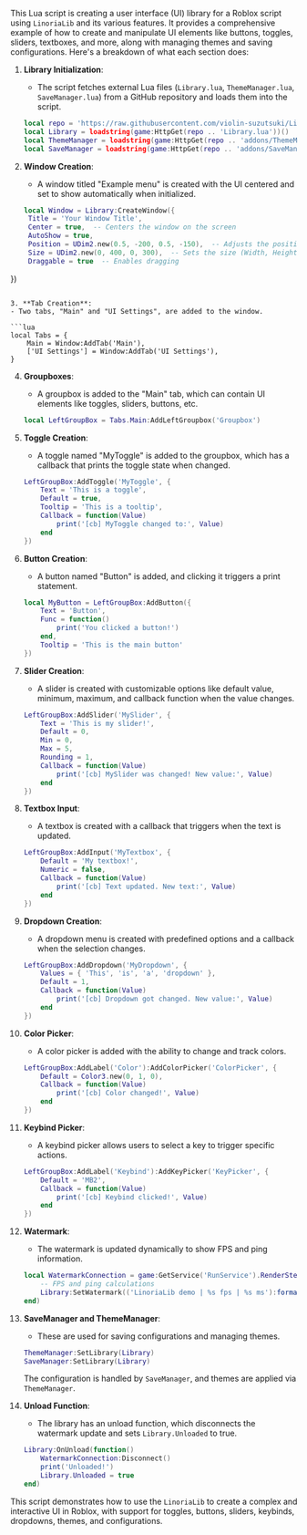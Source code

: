 This Lua script is creating a user interface (UI) library for a Roblox script using `LinoriaLib` and its various features. It provides a comprehensive example of how to create and manipulate UI elements like buttons, toggles, sliders, textboxes, and more, along with managing themes and saving configurations. Here's a breakdown of what each section does:

1. **Library Initialization**:
   - The script fetches external Lua files (`Library.lua`, `ThemeManager.lua`, `SaveManager.lua`) from a GitHub repository and loads them into the script.

   ```lua
   local repo = 'https://raw.githubusercontent.com/violin-suzutsuki/LinoriaLib/main/'
   local Library = loadstring(game:HttpGet(repo .. 'Library.lua'))()
   local ThemeManager = loadstring(game:HttpGet(repo .. 'addons/ThemeManager.lua'))()
   local SaveManager = loadstring(game:HttpGet(repo .. 'addons/SaveManager.lua'))()
   ```

2. **Window Creation**:
   - A window titled "Example menu" is created with the UI centered and set to show automatically when initialized.

   ```lua
   local Window = Library:CreateWindow({
    Title = 'Your Window Title',
    Center = true,  -- Centers the window on the screen
    AutoShow = true,
    Position = UDim2.new(0.5, -200, 0.5, -150),  -- Adjusts the position (X, Y)
    Size = UDim2.new(0, 400, 0, 300),  -- Sets the size (Width, Height)
    Draggable = true  -- Enables dragging
})
   ```

3. **Tab Creation**:
   - Two tabs, "Main" and "UI Settings", are added to the window.

   ```lua
   local Tabs = {
       Main = Window:AddTab('Main'),
       ['UI Settings'] = Window:AddTab('UI Settings'),
   }
   ```

4. **Groupboxes**:
   - A groupbox is added to the "Main" tab, which can contain UI elements like toggles, sliders, buttons, etc.

   ```lua
   local LeftGroupBox = Tabs.Main:AddLeftGroupbox('Groupbox')
   ```

5. **Toggle Creation**:
   - A toggle named "MyToggle" is added to the groupbox, which has a callback that prints the toggle state when changed.

   ```lua
   LeftGroupBox:AddToggle('MyToggle', {
       Text = 'This is a toggle',
       Default = true,
       Tooltip = 'This is a tooltip',
       Callback = function(Value)
           print('[cb] MyToggle changed to:', Value)
       end
   })
   ```

6. **Button Creation**:
   - A button named "Button" is added, and clicking it triggers a print statement.

   ```lua
   local MyButton = LeftGroupBox:AddButton({
       Text = 'Button',
       Func = function()
           print('You clicked a button!')
       end,
       Tooltip = 'This is the main button'
   })
   ```

7. **Slider Creation**:
   - A slider is created with customizable options like default value, minimum, maximum, and callback function when the value changes.

   ```lua
   LeftGroupBox:AddSlider('MySlider', {
       Text = 'This is my slider!',
       Default = 0,
       Min = 0,
       Max = 5,
       Rounding = 1,
       Callback = function(Value)
           print('[cb] MySlider was changed! New value:', Value)
       end
   })
   ```

8. **Textbox Input**:
   - A textbox is created with a callback that triggers when the text is updated.

   ```lua
   LeftGroupBox:AddInput('MyTextbox', {
       Default = 'My textbox!',
       Numeric = false,
       Callback = function(Value)
           print('[cb] Text updated. New text:', Value)
       end
   })
   ```

9. **Dropdown Creation**:
   - A dropdown menu is created with predefined options and a callback when the selection changes.

   ```lua
   LeftGroupBox:AddDropdown('MyDropdown', {
       Values = { 'This', 'is', 'a', 'dropdown' },
       Default = 1,
       Callback = function(Value)
           print('[cb] Dropdown got changed. New value:', Value)
       end
   })
   ```

10. **Color Picker**:
    - A color picker is added with the ability to change and track colors.

    ```lua
    LeftGroupBox:AddLabel('Color'):AddColorPicker('ColorPicker', {
        Default = Color3.new(0, 1, 0),
        Callback = function(Value)
            print('[cb] Color changed!', Value)
        end
    })
    ```

11. **Keybind Picker**:
    - A keybind picker allows users to select a key to trigger specific actions.

    ```lua
    LeftGroupBox:AddLabel('Keybind'):AddKeyPicker('KeyPicker', {
        Default = 'MB2',
        Callback = function(Value)
            print('[cb] Keybind clicked!', Value)
        end
    })
    ```

12. **Watermark**:
    - The watermark is updated dynamically to show FPS and ping information.

    ```lua
    local WatermarkConnection = game:GetService('RunService').RenderStepped:Connect(function()
        -- FPS and ping calculations
        Library:SetWatermark(('LinoriaLib demo | %s fps | %s ms'):format(math.floor(FPS), math.floor(game:GetService('Stats').Network.ServerStatsItem['Data Ping']:GetValue())))
    end)
    ```

13. **SaveManager and ThemeManager**:
    - These are used for saving configurations and managing themes.

    ```lua
    ThemeManager:SetLibrary(Library)
    SaveManager:SetLibrary(Library)
    ```

    The configuration is handled by `SaveManager`, and themes are applied via `ThemeManager`.

14. **Unload Function**:
    - The library has an unload function, which disconnects the watermark update and sets `Library.Unloaded` to true.

    ```lua
    Library:OnUnload(function()
        WatermarkConnection:Disconnect()
        print('Unloaded!')
        Library.Unloaded = true
    end)
    ```

This script demonstrates how to use the `LinoriaLib` to create a complex and interactive UI in Roblox, with support for toggles, buttons, sliders, keybinds, dropdowns, themes, and configurations.
